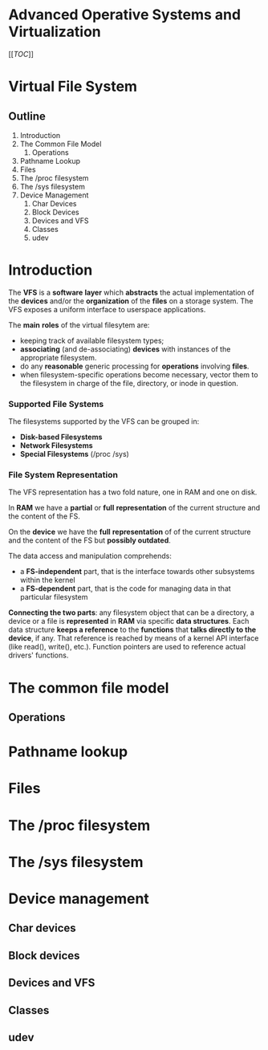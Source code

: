 # Advanced Operative Systems and Virtualization

[[_TOC_]]

# Virtual File System

## Outline

1. Introduction
2. The Common File Model
   1. Operations
3. Pathname Lookup
4. Files
5. The /proc filesystem
6. The /sys filesystem
7. Device Management
   1. Char Devices
   2. Block Devices
   3.  Devices and VFS
   4.  Classes
   5.  udev


# Introduction

The **VFS** is a **software** **layer** which **abstracts** the actual implementation of the **devices** and/or the **organization** of the **files** on a storage system. The VFS exposes a uniform interface to userspace applications.

The **main** **roles** of the virtual filesytem are:
- keeping track of available filesystem types;
- **associating** (and de-associating) **devices** with instances of the appropriate filesystem.
- do any **reasonable** generic processing for **operations** involving **files**.
- when filesystem-specific operations become necessary, vector them to the filesystem in charge of the file, directory, or inode in question.


### Supported File Systems

The filesystems supported by the VFS can be grouped in:
- **Disk-based Filesystems**
- **Network Filesystems**
- **Special Filesystems** (/proc /sys)

### File System Representation

The VFS representation has a two fold nature, one in RAM and one on disk.

In **RAM** we have a **partial** or **full** **representation** of the current structure and the content of the FS.

On the **device** we have the **full** **representation** of of the current structure and the content of the FS but **possibly outdated**.


The data access and manipulation comprehends:
- a **FS-independent** part, that is the interface towards other subsystems within the kernel
- a **FS-dependent** part, that is the code for managing data in that particular filesystem

**Connecting the two parts**: any filesystem object that can be a directory, a device or a file is
**represented** in **RAM** via specific **data structures**. Each data structure **keeps a reference** to the
**functions** that **talks directly to the device**, if any. That reference is reached by means of a
kernel API interface (like read(), write(), etc.). Function pointers are used to reference
actual drivers' functions.


# The common file model



## Operations

# Pathname lookup

# Files

# The /proc filesystem

# The /sys filesystem

# Device management

## Char devices

## Block devices

## Devices and VFS

## Classes

## udev